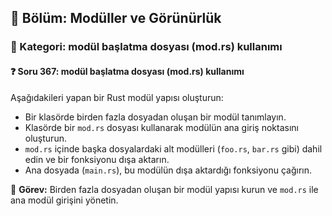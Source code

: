 ## 📘 Bölüm: Modüller ve Görünürlük  
### 🔹 Kategori: modül başlatma dosyası (mod.rs) kullanımı  
#### ❓ Soru 367: modül başlatma dosyası (mod.rs) kullanımı

Aşağıdakileri yapan bir Rust modül yapısı oluşturun:

- Bir klasörde birden fazla dosyadan oluşan bir modül tanımlayın.
- Klasörde bir `mod.rs` dosyası kullanarak modülün ana giriş noktasını oluşturun.
- `mod.rs` içinde başka dosyalardaki alt modülleri (`foo.rs`, `bar.rs` gibi) dahil edin ve bir fonksiyonu dışa aktarın.
- Ana dosyada (`main.rs`), bu modülün dışa aktardığı fonksiyonu çağırın.

🔧 **Görev:** Birden fazla dosyadan oluşan bir modül yapısı kurun ve `mod.rs` ile ana modül girişini yönetin.
